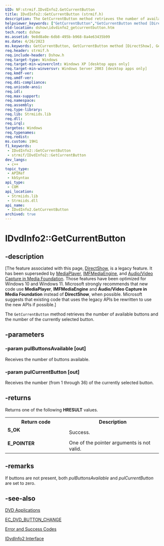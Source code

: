 ```yaml
---
UID: NF:strmif.IDvdInfo2.GetCurrentButton
title: IDvdInfo2::GetCurrentButton (strmif.h)
description: The GetCurrentButton method retrieves the number of available buttons and the number of the currently selected button.
helpviewer_keywords: ["GetCurrentButton","GetCurrentButton method [DirectShow]","GetCurrentButton method [DirectShow]","IDvdInfo2 interface","IDvdInfo2 interface [DirectShow]","GetCurrentButton method","IDvdInfo2.GetCurrentButton","IDvdInfo2::GetCurrentButton","IDvdInfo2GetCurrentButton","dshow.idvdinfo2_getcurrentbutton","strmif/IDvdInfo2::GetCurrentButton"]
old-location: dshow\idvdinfo2_getcurrentbutton.htm
tech.root: dshow
ms.assetid: 9e8d8a0e-6db8-495b-b968-8a4e63435b99
ms.date: 4/26/2023
ms.keywords: GetCurrentButton, GetCurrentButton method [DirectShow], GetCurrentButton method [DirectShow],IDvdInfo2 interface, IDvdInfo2 interface [DirectShow],GetCurrentButton method, IDvdInfo2.GetCurrentButton, IDvdInfo2::GetCurrentButton, IDvdInfo2GetCurrentButton, dshow.idvdinfo2_getcurrentbutton, strmif/IDvdInfo2::GetCurrentButton
req.header: strmif.h
req.include-header: Dshow.h
req.target-type: Windows
req.target-min-winverclnt: Windows XP [desktop apps only]
req.target-min-winversvr: Windows Server 2003 [desktop apps only]
req.kmdf-ver: 
req.umdf-ver: 
req.ddi-compliance: 
req.unicode-ansi: 
req.idl: 
req.max-support: 
req.namespace: 
req.assembly: 
req.type-library: 
req.lib: Strmiids.lib
req.dll: 
req.irql: 
targetos: Windows
req.typenames: 
req.redist: 
ms.custom: 19H1
f1_keywords:
 - IDvdInfo2::GetCurrentButton
 - strmif/IDvdInfo2::GetCurrentButton
dev_langs:
 - c++
topic_type:
 - APIRef
 - kbSyntax
api_type:
 - COM
api_location:
 - Strmiids.lib
 - Strmiids.dll
api_name:
 - IDvdInfo2.GetCurrentButton
archived: true
---
```


# IDvdInfo2::GetCurrentButton


## -description

\[The feature associated with this page, [DirectShow](/windows/win32/directshow/directshow), is a legacy feature. It has been superseded by [MediaPlayer](/uwp/api/Windows.Media.Playback.MediaPlayer), [IMFMediaEngine](/windows/win32/api/mfmediaengine/nn-mfmediaengine-imfmediaengine), and [Audio/Video Capture in Media Foundation](/windows/win32/medfound/audio-video-capture-in-media-foundation). Those features have been optimized for Windows 10 and Windows 11. Microsoft strongly recommends that new code use **MediaPlayer**, **IMFMediaEngine** and **Audio/Video Capture in Media Foundation** instead of **DirectShow**, when possible. Microsoft suggests that existing code that uses the legacy APIs be rewritten to use the new APIs if possible.\]

The <code>GetCurrentButton</code> method retrieves the number of available buttons and the number of the currently selected button.

## -parameters

### -param pulButtonsAvailable [out]

Receives the number of buttons available.

### -param pulCurrentButton [out]

Receives the number (from 1 through 36) of the currently selected button.

## -returns

Returns one of the following <b>HRESULT</b> values.

<table>
<tr>
<th>Return code</th>
<th>Description</th>
</tr>
<tr>
<td width="40%">
<dl>
<dt><b>S_OK</b></dt>
</dl>
</td>
<td width="60%">
Success.

</td>
</tr>
<tr>
<td width="40%">
<dl>
<dt><b>E_POINTER</b></dt>
</dl>
</td>
<td width="60%">
One of the pointer arguments is not valid.

</td>
</tr>
</table>

## -remarks

If buttons are not present, both <i>pulButtonsAvailable</i> and <i>pulCurrentButton</i> are set to zero.

## -see-also

<a href="/windows/desktop/DirectShow/dvd-applications">DVD Applications</a>



<a href="/windows/desktop/DirectShow/ec-dvd-button-change">EC_DVD_BUTTON_CHANGE</a>



<a href="/windows/desktop/DirectShow/error-and-success-codes">Error and Success Codes</a>



<a href="/windows/desktop/api/strmif/nn-strmif-idvdinfo2">IDvdInfo2 Interface</a>